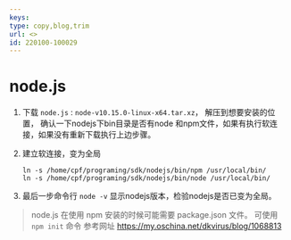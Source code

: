 ```yaml
---
keys: 
type: copy,blog,trim
url: <>
id: 220100-100029
---
```


# node.js

1. 下载 `node.js` : `node-v10.15.0-linux-x64.tar.xz`， 解压到想要安装的位置， 确认一下nodejs下bin目录是否有node 和npm文件，如果有执行软连接，如果没有重新下载执行上边步骤。
2. 建立软连接，变为全局

   ```shell
   ln -s /home/cpf/programing/sdk/nodejs/bin/npm /usr/local/bin/
   ln -s /home/cpf/programing/sdk/nodejs/bin/node /usr/local/bin/
   ```

3. 最后一步命令行 `node -v` 显示nodejs版本，检验nodejs是否已变为全局。

> node.js 在使用 npm 安装的时候可能需要 package.json 文件。
> 可使用 `npm init` 命令
> 参考网址 https://my.oschina.net/dkvirus/blog/1068813
